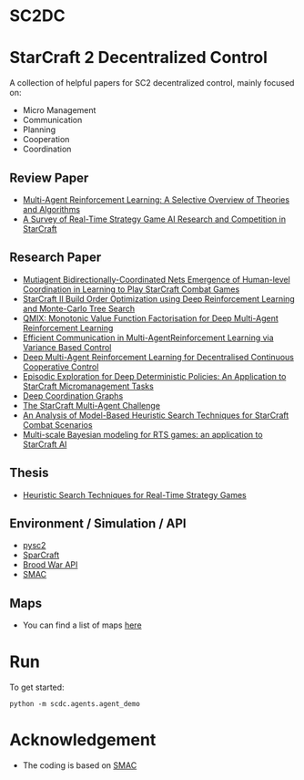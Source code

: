 # SC2DC
# StarCraft 2 Decentralized Control

A collection of helpful papers for SC2 decentralized control, mainly focused on:
* Micro Management
* Communication
* Planning
* Cooperation
* Coordination

## Review Paper
* [Multi-Agent Reinforcement Learning: A Selective Overview of Theories and Algorithms](https://arxiv.org/pdf/1911.10635.pdf)
* [A Survey of Real-Time Strategy Game AI Research and Competition in StarCraft](https://www.cs.mun.ca/~dchurchill/pdf/starcraft_survey.pdf)

## Research Paper

* [Mutiagent Bidirectionally-Coordinated Nets Emergence of Human-level Coordination in Learning to Play StarCraft Combat Games](https://arxiv.org/pdf/1703.10069.pdf)
* [StarCraft II Build Order Optimization using Deep Reinforcement Learning and Monte-Carlo Tree Search](https://arxiv.org/pdf/2006.10525.pdf)
* [QMIX: Monotonic Value Function Factorisation for Deep Multi-Agent Reinforcement Learning](https://arxiv.org/pdf/1803.11485.pdf)
* [Efficient Communication in Multi-AgentReinforcement Learning via Variance Based Control](https://papers.nips.cc/paper/8586-efficient-communication-in-multi-agent-reinforcement-learning-via-variance-based-control.pdf)
* [Deep Multi-Agent Reinforcement Learning for Decentralised Continuous Cooperative Control](https://arxiv.org/pdf/2003.06709.pdf)
* [Episodic Exploration for Deep Deterministic Policies: An Application to StarCraft Micromanagement Tasks](https://arxiv.org/pdf/1609.02993v3.pdf)
* [Deep Coordination Graphs](https://arxiv.org/pdf/1910.00091.pdf)
* [The StarCraft Multi-Agent Challenge](https://arxiv.org/pdf/1902.04043.pdf)
* [An Analysis of Model-Based Heuristic Search Techniques for StarCraft Combat Scenarios](https://pdfs.semanticscholar.org/376b/ff162fc0143642cc7fa7d3547eef48871b51.pdf)
* [Multi-scale Bayesian modeling for RTS games: an application to StarCraft AI](https://hal.archives-ouvertes.fr/hal-01228961/document)

## Thesis
* [Heuristic Search Techniques for Real-Time Strategy Games](http://www.cs.mun.ca/~dchurchill/pdf/DavidChurchill_phd_thesis.pdf)

## Environment / Simulation / API
* [pysc2](https://github.com/deepmind/pysc2)
* [SparCraft](https://github.com/davechurchill/ualbertabot/wiki/SparCraft-Home)
* [Brood War API](https://github.com/bwapi/bwapi)
* [SMAC](https://github.com/oxwhirl/smac)

## Maps
* You can find a list of maps [here](https://github.com/caiyangcy/SC2DC/blob/master/docs/map_info.md)

# Run

To get started:

    python -m scdc.agents.agent_demo
    
# Acknowledgement
* The coding is based on [SMAC](https://github.com/oxwhirl/smac)
